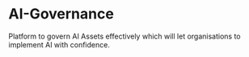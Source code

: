 # AI-Governance
Platform to govern AI Assets effectively which will let organisations to implement AI with confidence.
